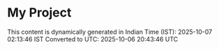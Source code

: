 # My Project

This content is dynamically generated in Indian Time (IST): 2025-10-07 02:13:46 IST
Converted to UTC: 2025-10-06 20:43:46 UTC
